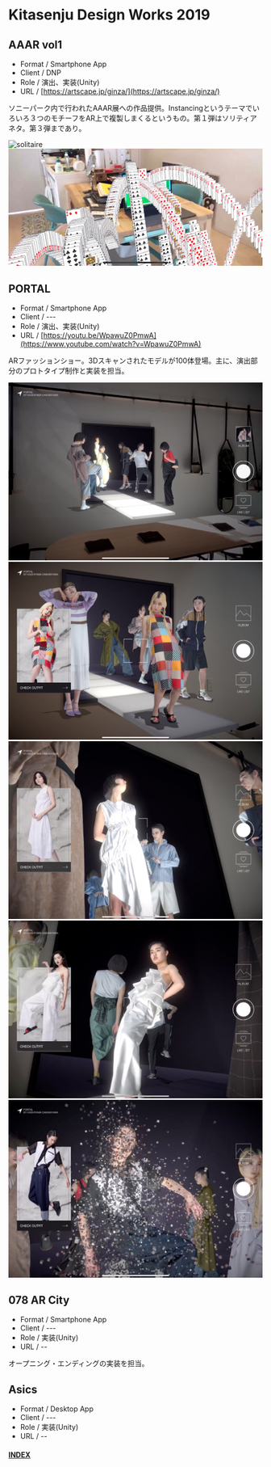 # Kitasenju Design Works 2019


## AAAR vol1

* Format / Smartphone App
* Client / DNP
* Role / 演出、実装(Unity)
* URL / [https://artscape.jp/ginza/](https://artscape.jp/ginza/)

ソニーパーク内で行われたAAAR展への作品提供。Instancingというテーマでいろいろ３つのモチーフをAR上で複製しまくるというもの。第１弾はソリティアネタ。第３弾まであり。

![solitaire](https://kitasenjudesign.github.io/img/solitaire.gif)
![solitaire](./img/solitaire.jpg)


## PORTAL

* Format / Smartphone App
* Client / ---
* Role / 演出、実装(Unity)
* URL / [https://youtu.be/WpawuZ0PmwA](https://www.youtube.com/watch?v=WpawuZ0PmwA)

ARファッションショー。3Dスキャンされたモデルが100体登場。主に、演出部分のプロトタイプ制作と実装を担当。

![portal](./img/portal01.jpg)
![portal](./img/portal02.jpg)
![portal](./img/portal03.jpg)
![portal](./img/portal04.jpg)
![portal](./img/portal05.jpg)

## 078 AR City

* Format / Smartphone App
* Client / ---
* Role / 実装(Unity)
* URL / --

オープニング・エンディングの実装を担当。

## Asics 

* Format / Desktop App 
* Client / ---
* Role / 実装(Unity)
* URL / --



#### [INDEX](https://kitasenjudesign.github.io/work/)

